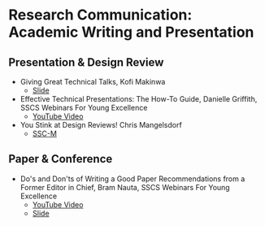 # Research Communication: Academic Writing and Presentation

## Presentation & Design Review

- Giving Great Technical Talks, Kofi Makinwa
  - [Slide](https://ei.et.tudelft.nl/docs/Makinwa_-_Giving_Great_Talks_2023.pdf)
- Effective Technical Presentations: The How-To Guide, Danielle Griffith, SSCS Webinars For Young Excellence
  - [YouTube Video](https://youtu.be/TW6m4jZd4yk?t=314)
- You Stink at Design Reviews! Chris Mangelsdorf
  - [SSC-M](https://ieeexplore.ieee.org/document/10752736)

## Paper & Conference

- Do's and Don'ts of Writing a Good Paper Recommendations from a Former Editor in Chief, Bram Nauta, SSCS Webinars For Young Excellence
  - [YouTube Video](https://youtu.be/atxWbgOX454?t=305)
  - [Slide](https://resourcecenter.sscs.ieee.org/education/webinars/sscsweb3099)
 

